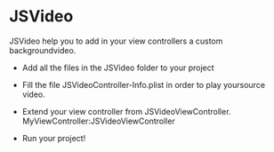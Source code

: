 JSVideo
=======

JSVideo help you to add in your view controllers a custom backgroundvideo.

* Add all the files in the JSVideo folder to your project
* Fill the file JSVideoController-Info.plist in order to play yoursource video.
* Extend your view controller from JSVideoViewController.
         MyViewController:JSVideoViewController

* Run your project!
